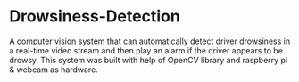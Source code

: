 # Drowsiness-Detection

A computer vision system that can automatically detect driver drowsiness in a real-time video stream and then play an alarm if the driver appears to be drowsy. This system was built with help of OpenCV library and raspberry pi & webcam as hardware.
